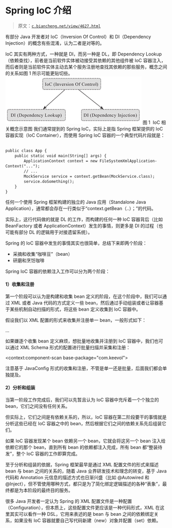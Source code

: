 # Spring IoC 介绍

> 原文：[`c.biancheng.net/view/4627.html`](http://c.biancheng.net/view/4627.html)

有部分 Java 开发者对 IoC（Inversion Of Control）和 DI（Dependency Injection）的概念有些混淆，认为二者是对等的。

IoC 其实有两种方式，一种就是 DI，而另一种是 DL，即 Dependency Lookup（依赖查找），前者是当前软件实体被动接受其依赖的其他组件被 IoC 容器注入，而后者则是当前软件实体主动去某个服务注册地查找其依赖的那些服务，概念之间的关系如图 1 所示可能更贴切些。
![IoC 相关概念示意图](img/fdabb3f37f45c5cf9507cf2fb49eeb14.png)
图 1  IoC 相关概念示意图
我们通常提到的 Spring IoC，实际上是指 Spring 框架提供的 IoC 容器实现（IoC Container），而使用 Spring IoC 容器的一个典型代码片段就是：

```

public class App {
    public static void main(String[] args) {
        ApplicationContext context = new FileSystemXmlApplication-Context("...");
        // ...
        MockService service = context.getBean(MockService.class);
        service.doSomething();
    }
}
```

任何一个使用 Spring 框架构建的独立的 Java 应用（Standalone Java Application），通常都会存在一行类似于“context.getBean（..）；”的代码。

实际上，这行代码做的就是 DL 的工作，而构建的任何一种 IoC 容器背后（比如 BeanFactory 或者 ApplicationContext）发生的事情，则更多是 DI 的过程（也可能有部分 DL 的逻辑用于对接遗留系统）。

Spring 的 IoC 容器中发生的事情其实也很简单，总结下来即两个阶段：

*   采摘和收集“咖啡豆”（bean）
*   研磨和烹饪咖啡

Spring IoC 容器的依赖注入工作可以分为两个阶段：

#### 1）收集和注册

第一个阶段可以认为是构建和收集 bean 定义的阶段，在这个阶段中，我们可以通过 XML 或者 Java 代码的方式定义一些 bean，然后通过手动组装或者让容器基于某些机制自动扫描的形式，将这些 bean 定义收集到 IoC 容器中。

假设我们以 XML 配置的形式来收集并注册单一 bean，一般形式如下：

<bean id="mockService" class="..MockServiceImpl"> ...</bean>

如果嫌逐个收集 bean 定义麻烦，想批量地收集并注册到 IoC 容器中，我们也可以通过 XML Schema 形式的配置进行批量扫描并采集和注册：

<context:component-scan base-package="com.keevol">

注意基于 JavaConfig 形式的收集和注册，不管是单一还是批量，后面我们都会单独提及。

#### 2）分析和组装

当第一阶段工作完成后，我们可以先暂且认为 IoC 容器中充斥着一个个独立的 bean，它们之间没有任何关系。

但实际上，它们之间是有依赖关系的，所以，IoC 容器在第二阶段要干的事情就是分析这些已经在 IoC 容器之中的 bean，然后根据它们之间的依赖关系先后组装它们。

如果 IoC 容器发现某个 bean 依赖另一个 bean，它就会将这另一个 bean 注入给依赖它的那个 bean，直到所有 bean 的依赖都注入完成，所有 bean 都“整装待发”，整个 IoC 容器的工作即算完成。

至于分析和组装的依据，Spring 框架最早是通过 XML 配置文件的形式来描述 bean 与 bean 之间的关系的，随着 Java 业界研发技术和理念的转变，基于 Java 代码和 Annotation 元信息的描述方式也日渐兴盛（比如 @Autowired 和 @Inject），但不管使用哪种方式，都只是为了简化绑定逻辑描述的各种“表象”，最终都是为本阶段的最终目的服务。

很多 Java 开发者一定认为 Spring 的 XML 配置文件是一种配置（Configuration），但本质上，这些配置文件更应该是一种代码形式，XML 在这里其实可以看作一种 DSL，它用来表述的是 bean 与 bean 之间的依赖绑定关系，如果没有 IoC 容器就要自己写代码新建（new）对象并配置（set）依赖。